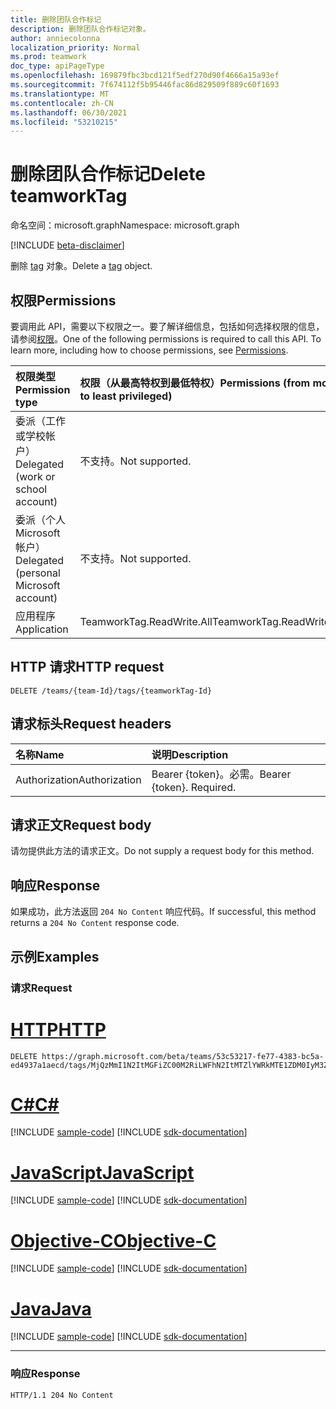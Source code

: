 ```yaml
---
title: 删除团队合作标记
description: 删除团队合作标记对象。
author: anniecolonna
localization_priority: Normal
ms.prod: teamwork
doc_type: apiPageType
ms.openlocfilehash: 169879fbc3bcd121f5edf270d90f4666a15a93ef
ms.sourcegitcommit: 7f674112f5b95446fac86d829509f889c60f1693
ms.translationtype: MT
ms.contentlocale: zh-CN
ms.lasthandoff: 06/30/2021
ms.locfileid: "53210215"
---
```

# <a name="delete-teamworktag"></a><span data-ttu-id="14a63-103">删除团队合作标记</span><span class="sxs-lookup"><span data-stu-id="14a63-103">Delete teamworkTag</span></span>
<span data-ttu-id="14a63-104">命名空间：microsoft.graph</span><span class="sxs-lookup"><span data-stu-id="14a63-104">Namespace: microsoft.graph</span></span>

[!INCLUDE [beta-disclaimer](../../includes/beta-disclaimer.md)]

<span data-ttu-id="14a63-105">删除 [tag](../resources/teamworktag.md) 对象。</span><span class="sxs-lookup"><span data-stu-id="14a63-105">Delete a [tag](../resources/teamworktag.md) object.</span></span> 

## <a name="permissions"></a><span data-ttu-id="14a63-106">权限</span><span class="sxs-lookup"><span data-stu-id="14a63-106">Permissions</span></span>
<span data-ttu-id="14a63-p101">要调用此 API，需要以下权限之一。要了解详细信息，包括如何选择权限的信息，请参阅[权限](/graph/permissions-reference)。</span><span class="sxs-lookup"><span data-stu-id="14a63-p101">One of the following permissions is required to call this API. To learn more, including how to choose permissions, see [Permissions](/graph/permissions-reference).</span></span>

|<span data-ttu-id="14a63-109">权限类型</span><span class="sxs-lookup"><span data-stu-id="14a63-109">Permission type</span></span>|<span data-ttu-id="14a63-110">权限（从最高特权到最低特权）</span><span class="sxs-lookup"><span data-stu-id="14a63-110">Permissions (from most to least privileged)</span></span>|
|:---|:---|
|<span data-ttu-id="14a63-111">委派（工作或学校帐户）</span><span class="sxs-lookup"><span data-stu-id="14a63-111">Delegated (work or school account)</span></span>|<span data-ttu-id="14a63-112">不支持。</span><span class="sxs-lookup"><span data-stu-id="14a63-112">Not supported.</span></span>|
|<span data-ttu-id="14a63-113">委派（个人 Microsoft 帐户）</span><span class="sxs-lookup"><span data-stu-id="14a63-113">Delegated (personal Microsoft account)</span></span>|<span data-ttu-id="14a63-114">不支持。</span><span class="sxs-lookup"><span data-stu-id="14a63-114">Not supported.</span></span>|
|<span data-ttu-id="14a63-115">应用程序</span><span class="sxs-lookup"><span data-stu-id="14a63-115">Application</span></span>|<span data-ttu-id="14a63-116">TeamworkTag.ReadWrite.All</span><span class="sxs-lookup"><span data-stu-id="14a63-116">TeamworkTag.ReadWrite.All</span></span>|

## <a name="http-request"></a><span data-ttu-id="14a63-117">HTTP 请求</span><span class="sxs-lookup"><span data-stu-id="14a63-117">HTTP request</span></span>

<!-- {
  "blockType": "ignored"
}
-->
``` http
DELETE /teams/{team-Id}/tags/{teamworkTag-Id}
```

## <a name="request-headers"></a><span data-ttu-id="14a63-118">请求标头</span><span class="sxs-lookup"><span data-stu-id="14a63-118">Request headers</span></span>
|<span data-ttu-id="14a63-119">名称</span><span class="sxs-lookup"><span data-stu-id="14a63-119">Name</span></span>|<span data-ttu-id="14a63-120">说明</span><span class="sxs-lookup"><span data-stu-id="14a63-120">Description</span></span>|
|:---|:---|
|<span data-ttu-id="14a63-121">Authorization</span><span class="sxs-lookup"><span data-stu-id="14a63-121">Authorization</span></span>|<span data-ttu-id="14a63-p102">Bearer {token}。必需。</span><span class="sxs-lookup"><span data-stu-id="14a63-p102">Bearer {token}. Required.</span></span>|

## <a name="request-body"></a><span data-ttu-id="14a63-124">请求正文</span><span class="sxs-lookup"><span data-stu-id="14a63-124">Request body</span></span>
<span data-ttu-id="14a63-125">请勿提供此方法的请求正文。</span><span class="sxs-lookup"><span data-stu-id="14a63-125">Do not supply a request body for this method.</span></span>

## <a name="response"></a><span data-ttu-id="14a63-126">响应</span><span class="sxs-lookup"><span data-stu-id="14a63-126">Response</span></span>

<span data-ttu-id="14a63-127">如果成功，此方法返回 `204 No Content` 响应代码。</span><span class="sxs-lookup"><span data-stu-id="14a63-127">If successful, this method returns a `204 No Content` response code.</span></span>

## <a name="examples"></a><span data-ttu-id="14a63-128">示例</span><span class="sxs-lookup"><span data-stu-id="14a63-128">Examples</span></span>

### <a name="request"></a><span data-ttu-id="14a63-129">请求</span><span class="sxs-lookup"><span data-stu-id="14a63-129">Request</span></span>

# <a name="http"></a>[<span data-ttu-id="14a63-130">HTTP</span><span class="sxs-lookup"><span data-stu-id="14a63-130">HTTP</span></span>](#tab/http)
<!-- {
  "blockType": "request",
  "name": "delete_teamworktag"
}
-->
``` http
DELETE https://graph.microsoft.com/beta/teams/53c53217-fe77-4383-bc5a-ed4937a1aecd/tags/MjQzMmI1N2ItMGFiZC00M2RiLWFhN2ItMTZlYWRkMTE1ZDM0IyM3ZDg4M2Q4Yi1hMTc5LTRkZDctOTNiMy1hOGQzZGUxYTIxMmUjI3RhY29VSjN2RGk==
```
# <a name="c"></a>[<span data-ttu-id="14a63-131">C#</span><span class="sxs-lookup"><span data-stu-id="14a63-131">C#</span></span>](#tab/csharp)
[!INCLUDE [sample-code](../includes/snippets/csharp/delete-teamworktag-csharp-snippets.md)]
[!INCLUDE [sdk-documentation](../includes/snippets/snippets-sdk-documentation-link.md)]

# <a name="javascript"></a>[<span data-ttu-id="14a63-132">JavaScript</span><span class="sxs-lookup"><span data-stu-id="14a63-132">JavaScript</span></span>](#tab/javascript)
[!INCLUDE [sample-code](../includes/snippets/javascript/delete-teamworktag-javascript-snippets.md)]
[!INCLUDE [sdk-documentation](../includes/snippets/snippets-sdk-documentation-link.md)]

# <a name="objective-c"></a>[<span data-ttu-id="14a63-133">Objective-C</span><span class="sxs-lookup"><span data-stu-id="14a63-133">Objective-C</span></span>](#tab/objc)
[!INCLUDE [sample-code](../includes/snippets/objc/delete-teamworktag-objc-snippets.md)]
[!INCLUDE [sdk-documentation](../includes/snippets/snippets-sdk-documentation-link.md)]

# <a name="java"></a>[<span data-ttu-id="14a63-134">Java</span><span class="sxs-lookup"><span data-stu-id="14a63-134">Java</span></span>](#tab/java)
[!INCLUDE [sample-code](../includes/snippets/java/delete-teamworktag-java-snippets.md)]
[!INCLUDE [sdk-documentation](../includes/snippets/snippets-sdk-documentation-link.md)]

---



### <a name="response"></a><span data-ttu-id="14a63-135">响应</span><span class="sxs-lookup"><span data-stu-id="14a63-135">Response</span></span>

<!-- {
  "blockType": "response",
  "truncated": true
}
-->
``` http
HTTP/1.1 204 No Content
```

